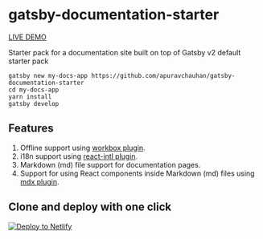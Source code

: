 # gatsby-documentation-starter

[LIVE DEMO](https://friendly-cori-2da16d.netlify.com/)

Starter pack for a documentation site built on top of Gatsby v2 default starter pack

~~~
gatsby new my-docs-app https://github.com/apuravchauhan/gatsby-documentation-starter
cd my-docs-app
yarn install
gatsby develop
~~~

## Features

1. Offline support using [workbox plugin](https://github.com/mottox2/gatsby-plugin-workbox).
2. i18n support using [react-intl plugin](https://github.com/yahoo/react-intl).
3. Markdown (md) file support for documentation pages.
4. Support for using React components inside Markdown (md) files using [mdx plugin](https://github.com/ChristopherBiscardi/gatsby-mdx).

## Clone and deploy with one click
[![Deploy to Netlify](https://www.netlify.com/img/deploy/button.svg)](https://app.netlify.com/start/deploy?repository=https://github.com/apuravchauhan/gatsby-documentation-starter)
